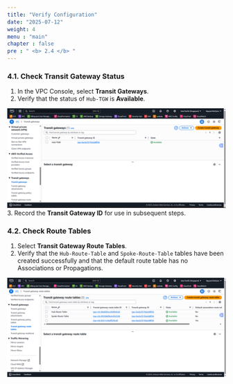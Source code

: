 ```yaml
---
title: "Verify Configuration"
date: "2025-07-12"
weight: 4
menu : "main"
chapter : false
pre : " <b> 2.4 </b> "
---
```


### 4.1. Check Transit Gateway Status

1.  In the VPC Console, select **Transit Gateways**.
2.  Verify that the status of `Hub-TGW` is **Available**.

![](/images/2.transit-gateway/hinh13.png)
3.  Record the **Transit Gateway ID** for use in subsequent steps.

### 4.2. Check Route Tables

1.  Select **Transit Gateway Route Tables**.
2.  Verify that the `Hub-Route-Table` and `Spoke-Route-Table` tables have been created successfully and that the default route table has no Associations or Propagations.

![](/images/2.transit-gateway/hinh14.png)
